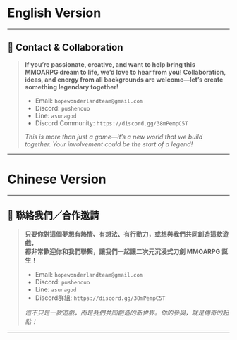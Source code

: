 # English Version
---

## 💬 Contact & Collaboration

> **If you’re passionate, creative, and want to help bring this MMOARPG dream to life,
> we’d love to hear from you! Collaboration, ideas, and energy from all backgrounds are welcome—let’s create something legendary together!**
>
> - Email: `hopewonderlandteam@gmail.com`
> - Discord: `pushenouo`
> - Line: `asunagod`
> - Discord Community: `https://discord.gg/38mPempC5T`
>
> *This is more than just a game—it’s a new world that we build together. Your involvement could be the start of a legend!*

---
# Chinese Version 
---

## 💬 聯絡我們／合作邀請

> **只要你對這個夢想有熱情、有想法、有行動力，或想與我們共同創造這款遊戲，  
> 都非常歡迎你和我們聯繫，讓我們一起讓二次元沉浸式刀劍 MMOARPG 誕生！**
>
> - Email: `hopewonderlandteam@gmail.com`
> - Discord: `pushenouo`
> - Line: `asunagod`
> - Discord群組: `https://discord.gg/38mPempC5T`
>
> *這不只是一款遊戲，而是我們共同創造的新世界。你的參與，就是傳奇的起點！*

---
